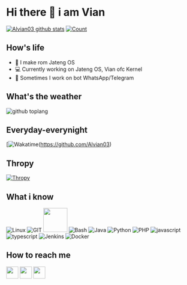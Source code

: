 # Hi there 👋 i am Vian
[![Alvian03 github stats](https://github-readme-stats.vercel.app/api?username=Alvian03&show_icons=true&theme=dracula)](https://github.com/Alvian03)
[![Count](https://komarev.com/ghpvc/?username=Alvian03&style=flat-square&color=red)](https://github.com/Alvian03)

## How's life
- 📱 I make rom Jateng OS
- 💻 Currently working on Jateng OS, Vian ofc Kernel
- 🤖 Sometimes I work on bot WhatsApp/Telegram

## What's the weather
![github toplang](https://github-readme-stats.vercel.app/api/top-langs/?username=Alvian03&layout=compact&theme=nightowl)

## Everyday-everynight
[![Wakatime](https://github-readme-stats.vercel.app/api/wakatime?username=Alvian03&theme=dracula)(https://github.com/Alvian03)

## Thropy
[![Thropy](https://github-profile-trophy.vercel.app/?username=Alvian03&row=2&column=3)](https://github.com/Alvian03)

## What i know
![Linux](https://www.vectorlogo.zone/logos/linux/linux-icon.svg)
![GIT](https://www.vectorlogo.zone/logos/git-scm/git-scm-icon.svg)
<img src="https://github.com/isocpp/logos/raw/master/cpp_logo.svg" width="64">
![Bash](https://www.vectorlogo.zone/logos/gnu_bash/gnu_bash-icon.svg)
![Java](https://www.vectorlogo.zone/logos/java/java-icon.svg)
![Python](https://www.vectorlogo.zone/logos/python/python-icon.svg)
![PHP](https://www.vectorlogo.zone/logos/php/php-icon.svg)
![javascript](https://www.vectorlogo.zone/logos/javascript/javascript-icon.svg)
![typescript](https://www.vectorlogo.zone/logos/typescriptlang/typescriptlang-icon.svg)
![Jenkins](https://www.vectorlogo.zone/logos/jenkins/jenkins-icon.svg)
![Docker](https://www.vectorlogo.zone/logos/docker/docker-icon.svg)

## How to reach me 
[<img src="https://www.vectorlogo.zone/logos/instagram/instagram-tile.svg" width="32">](https://www.instagram.com/vianjg.03_)
[<img src="https://www.vectorlogo.zone/logos/telegram/telegram-tile.svg" width="32">](http://t.me/vianjg_03)
[<img src="https://www.vectorlogo.zone/logos/whatsapp/whatsapp-tile.svg" width="32">](http://wa.me/62895414533737)
